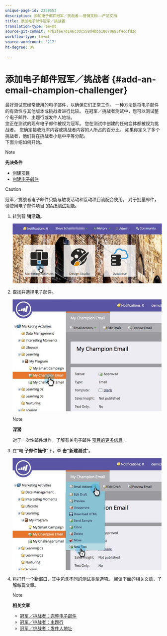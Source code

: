 ```yaml
---
unique-page-id: 2359553
description: 添加电子邮件冠军／挑战者——营销文档——产品文档
title: 添加电子邮件冠军／挑战者
translation-type: tm+mt
source-git-commit: 47b2fee7d146c3dc558d4bbb10070683f4cdfd3d
workflow-type: tm+mt
source-wordcount: '217'
ht-degree: 0%

---
```



# 添加电子邮件冠军／挑战者 {#add-an-email-champion-challenger}

最好测试您经常使用的电子邮件，以确保它们正常工作。 一种方法是将电子邮件的有效性与其他版本或挑战者进行比较。 在冠军／挑战者测试中，您可以测试整个电子邮件、主题行或发件人地址。\
您正在测试的现有电子邮件被视为冠军。 您在测试中创建的任何变体都被视为挑战者。 您确定接收冠军内容或挑战者内容的人所占的百分比。 如果你定义了多个挑战者，他们将在挑战者小组中平等分配。\
下面介绍如何开始。

>[!NOTE]
>
>**先决条件**
>
>* [创建项目](../../../../../product-docs/core-marketo-concepts/programs/creating-programs/create-a-program.md)
>* [创建电子邮件](../../../../../product-docs/email-marketing/general/creating-an-email/create-an-email.md)

>



>[!CAUTION]
>
>冠军／挑战者电子邮件只能与触发活动和互动项目流配合使用。 对于批量邮件，请使用电子邮件项目 [的A/B测试功能](../../../../../product-docs/email-marketing/email-programs/email-program-actions/email-test-a-b-test/add-an-a-b-test.md)。

1. 转到营 **销活动**。

   ![](assets/login-marketing-activities.png)

1. 查找并选择电子邮件。

   ![](assets/champion1.jpg)

   >[!NOTE]
   >
   >**深潜**
   >
   >
   >对于一次性邮件爆炸，了解有关电子邮件 [项目的更多信息](http://docs.marketo.com/display/docs/email+programs)。

1. 在“电 **子邮件操作**”下，单 **击“新建测试**”。

   ![](assets/chmapion2.jpg)

1. 将打开一个新窗口，其中包含不同的测试类型选项。 阅读下面的相关文章，了解每篇文章。

   >[!NOTE]
   >
   >**相关文章**
   >
   >    
   >    
   >    * [冠军／挑战者：完整电子邮件](champion-challenger-whole-emails.md)
   >    * [冠军／挑战者：主题行](champion-challenger-subject-line.md)
   >    * [冠军／挑战者：发件人地址](champion-challenger-from-address.md)


